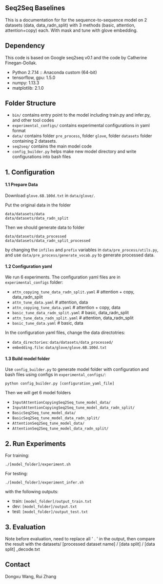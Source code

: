 ## Seq2Seq Baselines

This is a documentation for for the sequence-to-sequence model on 2 datasets (data, data_radn_split) with 3 methods (basic, attention, attention+copy) each. With mask and tune with glove embedding.

## Dependency

This code is based on Google seq2seq v0.1 and the code by Catherine Finegan-Dollak.

- Python 2.7.14 :: Anaconda custom (64-bit)
- tensorflow, gpu: 1.5.0
- numpy: 1.13.3 
- matplotlib: 2.1.0

## Folder Structure

- `bin/` contains entry point to the model including train.py and infer.py, and other tool codes
- `experimental_configs/` contains experimental configurations in yaml format 
- `data/` contains folder `pre_process`, folder `glove`, folder `datasets` folder containing 2 datasets.
- `seq2seq/` contains the main model code
- `config_builder.py` helps make new model directory and write configurations into bash files

## 1. Configuration

#### 1.1 Prepare Data

Download `glove.6B.100d.txt` in `data/glove/`.

Put the original data in the folder 

```
data/datasets/data             
data/datasets/data_radn_split
```

Then we should generate data to folder 

```
data/datasets/data_processed
data/datasets/data_radn_split_processed
```

by changing the `infiles` and `prefix` variables in `data/pre_process/utils.py`, and use `data/pre_process/generate_vocab.py` to generate processed data.


#### 1.2  Configuration yaml

We run 6 experiments. The configuration yaml files are in `experimental_configs` folder:

- `attn_copying_tune_data_radn_split.yaml` # attention + copy, data_radn_split
- `attn_tune_data.yaml` # attention, data
- `attn_copying_tune_data.yaml` # attention + copy, data
- `basic_tune_data_radn_split.yaml` # basic, data_radn_split
- `attn_tune_data_radn_split.yaml` # attention, data_radn_split
- `basic_tune_data.yaml` # basic, data

In the configuration yaml files, change the data directotries:

- `data_directories`: `data/datasets/data_processed/`
- `embedding.file`: `data/glove/glove.6B.100d.txt`


#### 1.3 Build model folder

Use `config_builder.py` to generate model folder with configuration and bash files using configs in `experimental_configs/`:

```
python config_builder.py [configuration_yaml_file] 
```

Then we will get 6 model folders

- `InputAttentionCopyingSeq2Seq_tune_model_data/`
- `InputAttentionCopyingSeq2Seq_tune_model_data_radn_split/`
- `BasicSeq2Seq_tune_model_data/`
- `BasicSeq2Seq_tune_model_data_radn_split/`
- `AttentionSeq2Seq_tune_model_data/`
- `AttentionSeq2Seq_tune_model_data_radn_split/`


## 2. Run Experiments

For training:

```
./[model_folder]/experiment.sh
```

For testing:

```
./[model_folder]/experiment_infer.sh
```
with the following outputs:

- train: `[model_folder]/output_train.txt`
- dev: `[model_folder]/output.txt`
- test: `[model_folder]/output_test.txt`

## 3. Evaluation

Note before evaluation, need to replace all ' . ' in the output, then compare the result with the 
datasets/ [processed dataset name] / [data split] / [data split] _decode.txt

## Contact

Dongxu Wang, Rui Zhang
